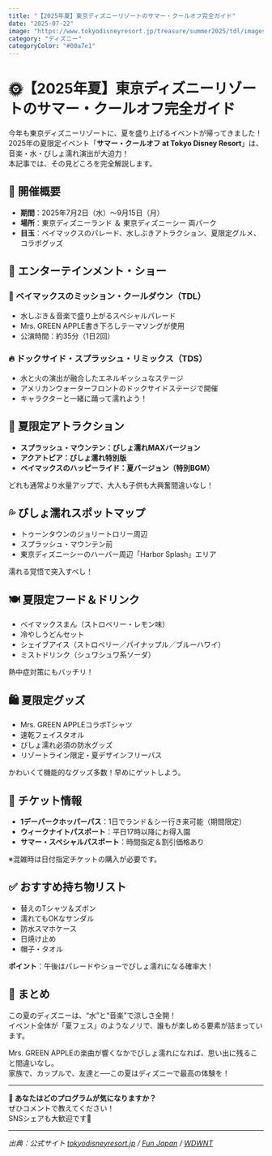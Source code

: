 ```yaml
---
title: "【2025年夏】東京ディズニーリゾートのサマー・クールオフ完全ガイド"
date: "2025-07-22"
image: "https://www.tokyodisneyresort.jp/treasure/summer2025/tdl/images/mainvisual.jpg"
category: "ディズニー"
categoryColor: "#00a7e1"
---
```


# 🌞【2025年夏】東京ディズニーリゾートのサマー・クールオフ完全ガイド

今年も東京ディズニーリゾートに、夏を盛り上げるイベントが帰ってきました！  
2025年の夏限定イベント「**サマー・クールオフ at Tokyo Disney Resort**」は、音楽・水・びしょ濡れ演出が大迫力！  
本記事では、その見どころを完全解説します。

## 🔸 開催概要

- **期間**：2025年7月2日（水）〜9月15日（月）
- **場所**：東京ディズニーランド ＆ 東京ディズニーシー 両パーク
- **目玉**：ベイマックスのパレード、水しぶきアトラクション、夏限定グルメ、コラボグッズ

## 🔹 エンターテインメント・ショー

### 🎈 ベイマックスのミッション・クールダウン（TDL）

- 水しぶき＆音楽で盛り上がるスペシャルパレード
- Mrs. GREEN APPLE書き下ろしテーマソングが使用
- 公演時間：約35分（1日2回）

### 🔥 ドックサイド・スプラッシュ・リミックス（TDS）

- 水と火の演出が融合したエネルギッシュなステージ
- アメリカンウォーターフロントのドックサイドステージで開催
- キャラクターと一緒に踊って濡れよう！

## 🎢 夏限定アトラクション

- **スプラッシュ・マウンテン：びしょ濡れMAXバージョン**
- **アクアトピア：びしょ濡れ特別版**
- **ベイマックスのハッピーライド：夏バージョン（特別BGM）**

どれも通常より水量アップで、大人も子供も大興奮間違いなし！

## 💦 びしょ濡れスポットマップ

- トゥーンタウンのジョリートロリー周辺
- スプラッシュ・マウンテン前
- 東京ディズニーシーのハーバー周辺「Harbor Splash」エリア

濡れる覚悟で突入すべし！

## 🍽️ 夏限定フード＆ドリンク

- ベイマックスまん（ストロベリー・レモン味）
- 冷やしうどんセット
- シェイブアイス（ストロベリー／パイナップル／ブルーハワイ）
- ミストドリンク（シュワシュワ系ソーダ）

熱中症対策にもバッチリ！

## 🛍️ 夏限定グッズ

- Mrs. GREEN APPLEコラボTシャツ
- 速乾フェイスタオル
- びしょ濡れ必須の防水グッズ
- リゾートライン限定・夏デザインフリーパス

かわいくて機能的なグッズ多数！早めにゲットしよう。

## 🎫 チケット情報

- **1デーパークホッパーパス**：1日でランド＆シー行き来可能（期間限定）
- **ウィークナイトパスポート**：平日17時以降にお得入園
- **サマー・スペシャルパスポート**：時間指定＆割引価格あり

※混雑時は日付指定チケットの購入が必要です。

## ✅ おすすめ持ち物リスト

- 替えのTシャツ＆ズボン
- 濡れてもOKなサンダル
- 防水スマホケース
- 日焼け止め
- 帽子・タオル

**ポイント**：午後はパレードやショーでびしょ濡れになる確率大！

## 📝 まとめ

この夏のディズニーは、“水”と“音楽”で涼しさ全開！  
イベント全体が「夏フェス」のようなノリで、誰もが楽しめる要素が詰まっています。

Mrs. GREEN APPLEの楽曲が響くなかでびしょ濡れになれば、思い出に残ること間違いなし。  
家族で、カップルで、友達と──この夏はディズニーで最高の体験を！

---

**💬 あなたはどのプログラムが気になりますか？**  
ぜひコメントで教えてください！  
SNSシェアも大歓迎です📣

---

_出典：公式サイト [tokyodisneyresort.jp](https://www.tokyodisneyresort.jp/treasure/summer2025/tdl/) / [Fun Japan](https://www.fun-japan.jp/en/articles/14162) / [WDWNT](https://wdwnt.com/2025/04/baymaxs-mission-cool-down-parade-returning-for-summer-2025-at-tokyo-disneyland/)_
